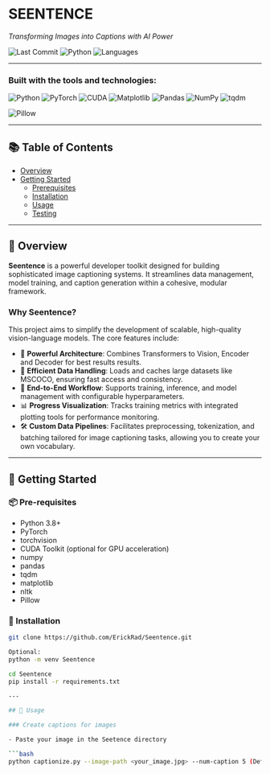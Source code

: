 # SEENTENCE

*Transforming Images into Captions with AI Power*

![Last Commit](https://img.shields.io/badge/last%20commit-yesterday-blue)
![Python](https://img.shields.io/badge/python-100%25-blue)
![Languages](https://img.shields.io/badge/languages-1-blue)

---

### Built with the tools and technologies:

![Python](https://img.shields.io/badge/-Python-3776AB?logo=python&logoColor=white)
![PyTorch](https://img.shields.io/badge/-PyTorch-EE4C2C?logo=pytorch&logoColor=white)
![CUDA](https://img.shields.io/badge/-CUDA-76B900?logo=nvidia&logoColor=white)
![Matplotlib](https://img.shields.io/badge/-Matplotlib-11557C)
![Pandas](https://img.shields.io/badge/-Pandas-150458)
![NumPy](https://img.shields.io/badge/-NumPy-013243)
![tqdm](https://img.shields.io/badge/-tqdm-yellow)

![Pillow](https://img.shields.io/badge/-Pillow-blue)

---

## 📚 Table of Contents

- [Overview](#overview)
- [Getting Started](#getting-started)
  - [Prerequisites](#prerequisites)
  - [Installation](#installation)
  - [Usage](#usage)
  - [Testing](#testing)

---

## 🧠 Overview

**Seentence** is a powerful developer toolkit designed for building sophisticated image captioning systems. It streamlines data management, model training, and caption generation within a cohesive, modular framework.

### Why Seentence?

This project aims to simplify the development of scalable, high-quality vision-language models. The core features include:

- 🦾 **Powerful Architecture**: Combines Transformers to Vision, Encoder and Decoder for best results
results.
- 🧵 **Efficient Data Handling**: Loads and caches large datasets like MSCOCO, ensuring fast access and consistency.
- 🎯 **End-to-End Workflow**: Supports training, inference, and model management with configurable hyperparameters.
- 📊 **Progress Visualization**: Tracks training metrics with integrated plotting tools for performance monitoring.
- 🛠️ **Custom Data Pipelines**: Facilitates preprocessing, tokenization, and batching tailored for image captioning tasks, allowing you to create your own vocabulary.

---

## 🚀 Getting Started

### 📦 Pre-requisites

- Python 3.8+
- PyTorch
- torchvision
- CUDA Toolkit (optional for GPU acceleration)
- numpy
- pandas
- tqdm
- matplotlib
- nltk
- Pillow

### 🔧 Installation

```bash
git clone https://github.com/ErickRad/Seentence.git

Optional: 
python -m venv Seentence

cd Seentence
pip install -r requirements.txt

---

## 🧪 Usage 

### Create captions for images

- Paste your image in the Seetence directory

```bash
python captionize.py --image-path <your_image.jpg> --num-caption 5 (Default: 1) 



